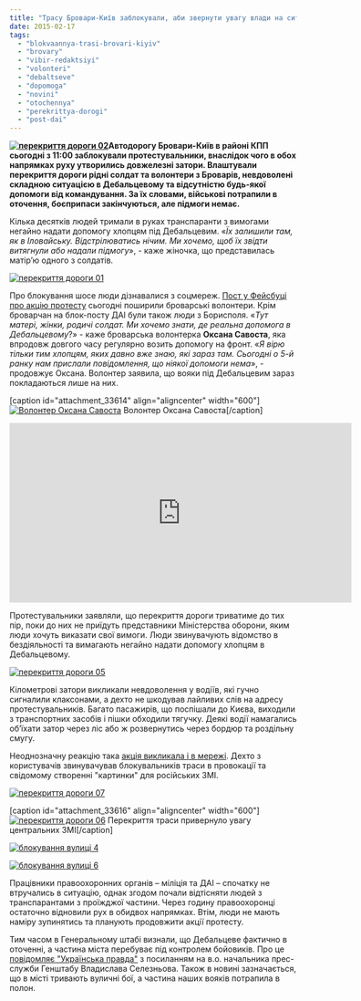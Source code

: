 ```yaml
---
title: "Трасу Бровари-Київ заблокували, аби звернути увагу влади на ситуацію під Дебальцевим"
date: 2015-02-17
tags: 
  - "blokvaannya-trasi-brovari-kiyiv"
  - "brovary"
  - "vibir-redaktsiyi"
  - "volonteri"
  - "debaltseve"
  - "dopomoga"
  - "novini"
  - "otochennya"
  - "perekrittya-dorogi"
  - "post-dai"
---
```


**[![перекриття дороги 02](https://mpz.brovary.org/wp-content/uploads/2015/02/perekrittya-dorogi-02.jpg)](https://mpz.brovary.org/wp-content/uploads/2015/02/perekrittya-dorogi-02.jpg)Автодорогу Бровари-Київ в районі КПП сьогодні з 11:00 заблокували протестувальники, внаслідок чого в обох напрямках руху утворились довжелезні затори. Влаштували перекриття дороги рідні солдат та волонтери з Броварів, невдоволені складною ситуацією в Дебальцевому та відсутністю будь-якої допомоги від командування. За їх словами, військові потрапили в оточення, боєприпаси закінчуються, але підмоги немає.** 

Кілька десятків людей тримали в руках транспаранти з вимогами негайно надати допомогу хлопцям під Дебальцевим. «_Їх залишили там, як в Іловайську. Відстрілюватись нічим. Ми хочемо, щоб їх звідти витягнули або надали підмогу_», - каже жіночка, що представилась матір’ю одного з солдатів.

[![перекриття дороги 01](https://mpz.brovary.org/wp-content/uploads/2015/02/perekrittya-dorogi-01.jpg)](https://mpz.brovary.org/wp-content/uploads/2015/02/perekrittya-dorogi-01.jpg)

Про блокування шосе люди дізнавалися з соцмереж. [Пост у Фейсбуці про акцію протесту](https://www.facebook.com/groups/brovary/permalink/988270781202888/) сьогодні поширили броварські волонтери. Крім броварчан на блок-посту ДАІ були також люди з Борисполя. «_Тут матері, жінки, родичі солдат. Ми хочемо знати, де реальна допомога в Дебальцевому_?» - каже броварська волонтерка **Оксана Савоста**, яка впродовж довгого часу регулярно возить допомогу на фронт. «_Я вірю тільки тим хлопцям, яких давно вже знаю, які зараз там. Сьогодні о 5-й ранку нам прислали повідомлення, що ніякої допомоги нема_», - продовжує Оксана. Волонтер заявила, що вояки під Дебальцевим зараз покладаються лише на них.

\[caption id="attachment\_33614" align="aligncenter" width="600"\][![Волонтер Оксана Савоста](https://mpz.brovary.org/wp-content/uploads/2015/02/perekrittya-dorogi-04.jpg)](https://mpz.brovary.org/wp-content/uploads/2015/02/perekrittya-dorogi-04.jpg) Волонтер Оксана Савоста\[/caption\]

<iframe src="https://www.youtube.com/embed/Z2G7Qx5mgpY" width="600" height="315" frameborder="0" allowfullscreen="allowfullscreen"></iframe>

Протестувальники заявляли, що перекриття дороги триватиме до тих пір, поки до них не приїдуть представники Міністерства оборони, яким люди хочуть виказати свої вимоги. Люди звинувачують відомство в бездіяльності та вимагають негайно надати допомогу хлопцям в Дебальцевому.

[![перекриття дороги 05](https://mpz.brovary.org/wp-content/uploads/2015/02/perekrittya-dorogi-05.jpg)](https://mpz.brovary.org/wp-content/uploads/2015/02/perekrittya-dorogi-05.jpg)

Кілометрові затори викликали невдоволення у водіїв, які гучно сигналили клаксонами, а дехто не шкодував лайливих слів на адресу протестувальників. Багато пасажирів, що поспішали до Києва, виходили з транспортних засобів і пішки обходили тягучку. Деякі водії намагались об’їхати затор через ліс або ж розвернутись через бордюр та роздільну смугу.

Неоднозначну реакцію така [акція викликала і в мережі](https://www.facebook.com/groups/brovary/permalink/988270781202888/). Дехто з користувачів звинувачував блокувальників траси в провокації та свідомому створенні "картинки" для російських ЗМІ.

[![перекриття дороги 07](https://mpz.brovary.org/wp-content/uploads/2015/02/perekrittya-dorogi-07.jpg)](https://mpz.brovary.org/wp-content/uploads/2015/02/perekrittya-dorogi-07.jpg)

\[caption id="attachment\_33616" align="aligncenter" width="600"\][![перекриття дороги 06](https://mpz.brovary.org/wp-content/uploads/2015/02/perekrittya-dorogi-06.jpg)](https://mpz.brovary.org/wp-content/uploads/2015/02/perekrittya-dorogi-06.jpg) Перекриття траси привернуло увагу центральних ЗМІ\[/caption\]

[![блокування вулиці 4](https://mpz.brovary.org/wp-content/uploads/2015/02/blokuvannya-vulitsi-4.jpg)](https://mpz.brovary.org/wp-content/uploads/2015/02/blokuvannya-vulitsi-4.jpg)

[![блокування вулиці 6](https://mpz.brovary.org/wp-content/uploads/2015/02/blokuvannya-vulitsi-6.jpg)](https://mpz.brovary.org/wp-content/uploads/2015/02/blokuvannya-vulitsi-6.jpg)

Працівники правоохоронних органів – міліція та ДАІ – спочатку не втручались в ситуацію, однак згодом почали відтісняти людей з транспарантами з проїжджої частини. Через годину правоохоронці остаточно відновили рух в обидвох напрямках. Втім, люди не мають наміру зупинятись та планують продовжити акції протесту.

Тим часом в Генеральному штабі визнали, що Дебальцеве фактично в оточенні, а частина міста перебуває під контролем бойовиків. Про це [повідомляє "Українська правда"](http://www.pravda.com.ua/news/2015/02/17/7058882/) з посиланням на в.о. начальника прес-служби Генштабу Владислава Селезньова. Також в новині зазначається, що в місті тривають вуличні бої, а частина наших вояків потрапила в полон.
